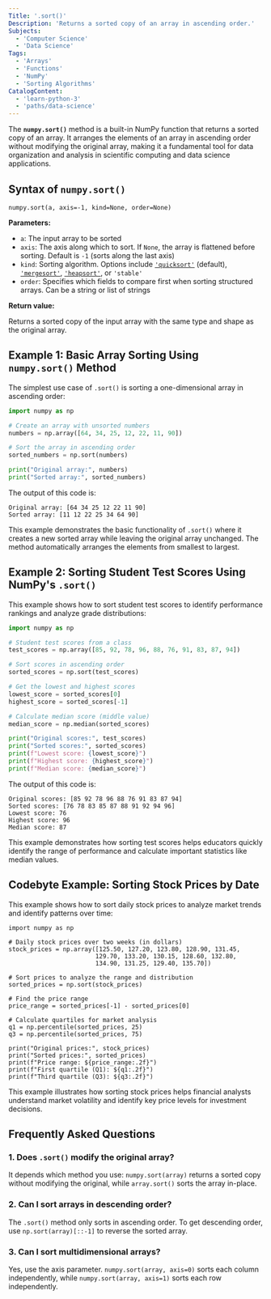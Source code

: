 ```yaml
---
Title: '.sort()'
Description: 'Returns a sorted copy of an array in ascending order.'
Subjects:
  - 'Computer Science'
  - 'Data Science'
Tags:
  - 'Arrays'
  - 'Functions'
  - 'NumPy'
  - 'Sorting Algorithms'
CatalogContent:
  - 'learn-python-3'
  - 'paths/data-science'
---
```


The **`numpy.sort()`** method is a built-in NumPy function that returns a sorted copy of an array. It arranges the elements of an array in ascending order without modifying the original array, making it a fundamental tool for data organization and analysis in scientific computing and data science applications.

## Syntax of `numpy.sort()`

```pseudo
numpy.sort(a, axis=-1, kind=None, order=None)
```

**Parameters:**

- `a`: The input array to be sorted
- `axis`: The axis along which to sort. If `None`, the array is flattened before sorting. Default is `-1` (sorts along the last axis)
- `kind`: Sorting algorithm. Options include [`'quicksort'`](https://www.codecademy.com/resources/docs/general/algorithm/quick-sort) (default), [`'mergesort'`](https://www.codecademy.com/resources/docs/general/algorithm/merge-sort), [`'heapsort'`](https://www.codecademy.com/resources/docs/general/algorithm/heap-sort), or `'stable'`
- `order`: Specifies which fields to compare first when sorting structured arrays. Can be a string or list of strings

**Return value:**

Returns a sorted copy of the input array with the same type and shape as the original array.

## Example 1: Basic Array Sorting Using `numpy.sort()` Method

The simplest use case of `.sort()` is sorting a one-dimensional array in ascending order:

```py
import numpy as np

# Create an array with unsorted numbers
numbers = np.array([64, 34, 25, 12, 22, 11, 90])

# Sort the array in ascending order
sorted_numbers = np.sort(numbers)

print("Original array:", numbers)
print("Sorted array:", sorted_numbers)
```

The output of this code is:

```shell
Original array: [64 34 25 12 22 11 90]
Sorted array: [11 12 22 25 34 64 90]
```

This example demonstrates the basic functionality of `.sort()` where it creates a new sorted array while leaving the original array unchanged. The method automatically arranges the elements from smallest to largest.

## Example 2: Sorting Student Test Scores Using NumPy's `.sort()`

This example shows how to sort student test scores to identify performance rankings and analyze grade distributions:

```py
import numpy as np

# Student test scores from a class
test_scores = np.array([85, 92, 78, 96, 88, 76, 91, 83, 87, 94])

# Sort scores in ascending order
sorted_scores = np.sort(test_scores)

# Get the lowest and highest scores
lowest_score = sorted_scores[0]
highest_score = sorted_scores[-1]

# Calculate median score (middle value)
median_score = np.median(sorted_scores)

print("Original scores:", test_scores)
print("Sorted scores:", sorted_scores)
print(f"Lowest score: {lowest_score}")
print(f"Highest score: {highest_score}")
print(f"Median score: {median_score}")
```

The output of this code is:

```shell
Original scores: [85 92 78 96 88 76 91 83 87 94]
Sorted scores: [76 78 83 85 87 88 91 92 94 96]
Lowest score: 76
Highest score: 96
Median score: 87
```

This example demonstrates how sorting test scores helps educators quickly identify the range of performance and calculate important statistics like median values.

## Codebyte Example: Sorting Stock Prices by Date

This example shows how to sort daily stock prices to analyze market trends and identify patterns over time:

```codebyte/python
import numpy as np

# Daily stock prices over two weeks (in dollars)
stock_prices = np.array([125.50, 127.20, 123.80, 128.90, 131.45,
                        129.70, 133.20, 130.15, 128.60, 132.80,
                        134.90, 131.25, 129.40, 135.70])

# Sort prices to analyze the range and distribution
sorted_prices = np.sort(stock_prices)

# Find the price range
price_range = sorted_prices[-1] - sorted_prices[0]

# Calculate quartiles for market analysis
q1 = np.percentile(sorted_prices, 25)
q3 = np.percentile(sorted_prices, 75)

print("Original prices:", stock_prices)
print("Sorted prices:", sorted_prices)
print(f"Price range: ${price_range:.2f}")
print(f"First quartile (Q1): ${q1:.2f}")
print(f"Third quartile (Q3): ${q3:.2f}")
```

This example illustrates how sorting stock prices helps financial analysts understand market volatility and identify key price levels for investment decisions.

## Frequently Asked Questions

### 1. Does `.sort()` modify the original array?

It depends which method you use: `numpy.sort(array)` returns a sorted copy without modifying the original, while `array.sort()` sorts the array in-place.

### 2. Can I sort arrays in descending order?

The `.sort()` method only sorts in ascending order. To get descending order, use `np.sort(array)[::-1]` to reverse the sorted array.

### 3. Can I sort multidimensional arrays?

Yes, use the axis parameter. `numpy.sort(array, axis=0)` sorts each column independently, while `numpy.sort(array, axis=1)` sorts each row independently.
